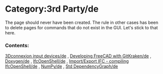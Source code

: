 # Category:3rd Party/de
The page should never have been created. The rule in other cases has been to delete pages for commands that do not exist in the GUI. Let\'s stick to that here.

### Contents:

[3Dconnexion input devices/de](3Dconnexion_input_devices/de.md) , [Developing FreeCAD with GitKraken/de](Developing_FreeCAD_with_GitKraken/de.md) , [Doxygen/de](Doxygen/de.md) , [IfcOpenShell/de](IfcOpenShell/de.md) , [Import/Export IFC - compiling IfcOpenShell/de](Import/Export_IFC_-_compiling_IfcOpenShell/de.md) , [NumPy/de](NumPy/de.md) , [Std DependencyGraph/de](Std_DependencyGraph/de.md)
